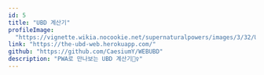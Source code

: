 ```yaml
---
id: 5
title: "UBD 계산기"
profileImage:
  "https://vignette.wikia.nocookie.net/supernaturalpowers/images/3/32/UBD_%ED%99%94%ED%8F%90.jpg/revision/latest?cb=20190428104335&path-prefix=ko"
link: "https://the-ubd-web.herokuapp.com/"
github: "https://github.com/CaesiumY/WEBUBD"
description: "PWA로 만나보는 UBD 계산기🚴‍♀️"
---
```

